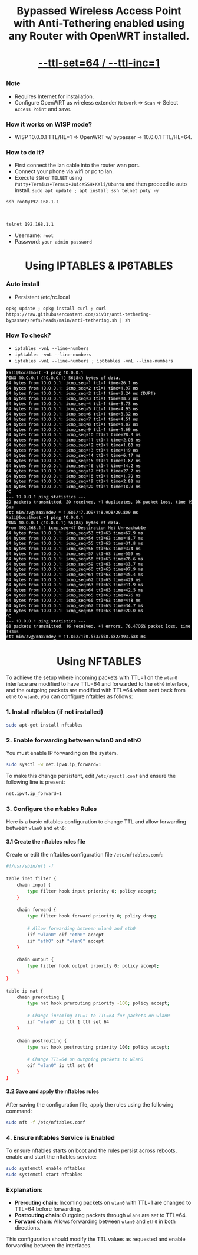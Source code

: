 <h1 align="center"> Bypassed Wireless Access Point with Anti-Tethering enabled using any Router with OpenWRT installed.

<h1 align="center">
  
  [--ttl-set=64 / --ttl-inc=1](https://www.linuxtopia.org/Linux_Firewall_iptables/x4799.html)
 
</h1>

### Note
   * Requires Internet for installation.
   * Configure OpenWRT as wireless extender `Network` => `Scan` => Select `Access Point` and save.

### How it works on WISP mode?
   * WISP 10.0.0.1 TTL/HL=1 => OpenWRT w/ bypasser => 10.0.0.1 TTL/HL=64.
   
### How to do it?
   - First connect the lan cable into the router wan port.
   - Connect your phone via wifi or pc to lan.
   - Execute `SSH` or `TELNET` using `Putty`•`Termius`•`Termux`•`JuiceSSH`•`Kali/Ubuntu` and then proceed to auto install.
    `sudo apt update ; apt install ssh telnet puty -y`

    ssh root@192.168.1.1
  
   <br>
   
    telnet 192.168.1.1
  
   * Username: `root`
   * Password: `your admin password`

<h1 align="center"> Using IPTABLES & IP6TABLES </h1>
     
### Auto install
   * Persistent /etc/rc.local
   
    opkg update ; opkg install curl ; curl https://raw.githubusercontent.com/xiv3r/anti-tethering-bypasser/refs/heads/main/anti-tethering.sh | sh

### How To check?
   
   * `iptables -vnL --line-numbers`
   * `ip6tables -vnL --line-numbers`
   * `iptables -vnL --line-numbers ; ip6tables -vnL --line-numbers`
     
<img src="https://github.com/xiv3r/anti-tethering-bypasser/blob/main/Without TTL %26 With TTL.png">

<h1 align="center "> Using NFTABLES </h1>

To achieve the setup where incoming packets with TTL=1 on the `wlan0` interface are modified to have TTL=64 and forwarded to the `eth0` interface, and the outgoing packets are modified with TTL=64 when sent back from `eth0` to `wlan0`, you can configure nftables as follows:

### 1. **Install nftables (if not installed)**
```bash
sudo apt-get install nftables
```

### 2. **Enable forwarding between wlan0 and eth0**
You must enable IP forwarding on the system.

```bash
sudo sysctl -w net.ipv4.ip_forward=1
```

To make this change persistent, edit `/etc/sysctl.conf` and ensure the following line is present:

```bash
net.ipv4.ip_forward=1
```

### 3. **Configure the nftables Rules**

Here is a basic nftables configuration to change TTL and allow forwarding between `wlan0` and `eth0`:

#### 3.1 Create the nftables rules file

Create or edit the nftables configuration file `/etc/nftables.conf`:

```bash
#!/usr/sbin/nft -f

table inet filter {
    chain input {
        type filter hook input priority 0; policy accept;
    }

    chain forward {
        type filter hook forward priority 0; policy drop;

        # Allow forwarding between wlan0 and eth0
        iif "wlan0" oif "eth0" accept
        iif "eth0" oif "wlan0" accept
    }

    chain output {
        type filter hook output priority 0; policy accept;
    }
}

table ip nat {
    chain prerouting {
        type nat hook prerouting priority -100; policy accept;

        # Change incoming TTL=1 to TTL=64 for packets on wlan0
        iif "wlan0" ip ttl 1 ttl set 64
    }

    chain postrouting {
        type nat hook postrouting priority 100; policy accept;

        # Change TTL=64 on outgoing packets to wlan0
        oif "wlan0" ip ttl set 64
    }
}
```

#### 3.2 Save and apply the nftables rules

After saving the configuration file, apply the rules using the following command:

```bash
sudo nft -f /etc/nftables.conf
```

### 4. **Ensure nftables Service is Enabled**

To ensure nftables starts on boot and the rules persist across reboots, enable and start the nftables service:

```bash
sudo systemctl enable nftables
sudo systemctl start nftables
```

### Explanation:
- **Prerouting chain**: Incoming packets on `wlan0` with TTL=1 are changed to TTL=64 before forwarding.
- **Postrouting chain**: Outgoing packets through `wlan0` are set to TTL=64.
- **Forward chain**: Allows forwarding between `wlan0` and `eth0` in both directions.

This configuration should modify the TTL values as requested and enable forwarding between the interfaces.
